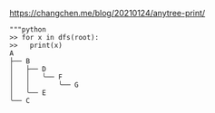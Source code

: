 https://changchen.me/blog/20210124/anytree-print/

```
"""python
>> for x in dfs(root):
>>   print(x)
A
├── B
│   ├── D
│   │   ╰── F
│   │       ╰── G
│   ╰── E
╰── C
```
